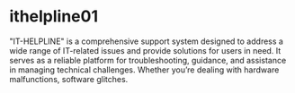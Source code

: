 # ithelpline01
"IT-HELPLINE" is a comprehensive support system designed to address a wide range of IT-related issues and provide solutions for users in need. It serves as a reliable platform for troubleshooting, guidance, and assistance in managing technical challenges. Whether you’re dealing with hardware malfunctions, software glitches.
